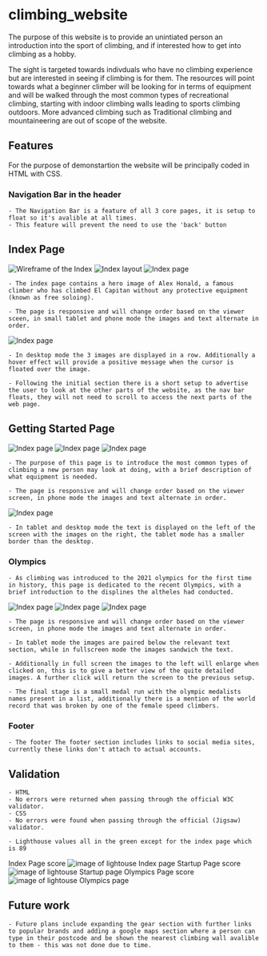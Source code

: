 # climbing_website

The purpose of this website is to provide an unintiated person an introduction into the sport of climbing, and if interested how to get into climbing as a hobby. 

The sight is targeted towards indivduals who have no climbing experience but are interested in seeing if climbing is for them. The resources will point towards what a beginner climber will be looking for in terms of equipment and will be walked through the most common types of recreational climbing, starting with indoor climbing walls leading to sports climbing outdoors. More advanced climbing such as Traditional climbing and mountaineering are out of scope of the website.

## Features

For the purpose of demonstartion the website will be principally coded in HTML with CSS. 

### __Navigation Bar in the header__

    - The Navigation Bar is a feature of all 3 core pages, it is setup to float so it's avalible at all times.
    - This feature will prevent the need to use the 'back' button

## Index Page

![Wireframe of the Index](https://raxxius.github.io/climbing_website/assets/images/wireframe_Index.png) ![Index layout](https://raxxius.github.io/climbing_website/assets/images/index_layout.png) ![Index page](https://raxxius.github.io/climbing_website/assets/images/Index_preview.png)

    - The index page contains a hero image of Alex Honald, a famous climber who has climbed El Capitan without any protective equipment (known as free soloing).

    - The page is responsive and will change order based on the viewer sceen, in small tablet and phone mode the images and text alternate in order.

![Index page](https://raxxius.github.io/climbing_website/assets/images/index_phone.png)

    - In desktop mode the 3 images are displayed in a row. Additionally a hover effect will provide a positive message when the cursor is floated over the image.

    - Following the initial section there is a short setup to advertise the user to look at the other parts of the website, as the nav bar floats, they will not need to scroll to access the next parts of the web page.
    
    
## Getting Started Page

![Index page](https://raxxius.github.io/climbing_website/assets/images/start_wireframe.png) ![Index page](https://raxxius.github.io/climbing_website/assets/images/startup_layout.png) ![Index page](https://raxxius.github.io/climbing_website/assets/images/startup_page.png)

    - The purpose of this page is to introduce the most common types of climbing a new person may look at doing, with a brief description of what equipment is needed.

    - The page is responsive and will change order based on the viewer screen, in phone mode the images and text alternate in order.

![Index page](https://raxxius.github.io/climbing_website/assets/images/startup_phone.png)

    - In tablet and desktop mode the text is displayed on the left of the screen with the images on the right, the tablet mode has a smaller border than the desktop.

### __Olympics__

    - As climbing was introduced to the 2021 olympics for the first time in history, this page is dedicated to the recent Olympics, with a brief introduction to the displines the altheles had conducted.

![Index page](https://raxxius.github.io/climbing_website/assets/images/olympic_wireframe.png) ![Index page](https://raxxius.github.io/climbing_website/assets/images/olmypic_layout.png) ![Index page](https://raxxius.github.io/climbing_website/assets/images/olympic_preview.png)


    - The page is responsive and will change order based on the viewer screen, in phone mode the images and text alternate in order.

    - In tablet mode the images are paired below the relevant text section, while in fullscreen mode the images sandwich the text.

    - Additionally in full screen the images to the left will enlarge when clicked on, this is to give a better view of the quite detailed images. A further click will return the screen to the previous setup.

    - The final stage is a small medal run with the olympic medalists names present in a list, additionally there is a mention of the world record that was broken by one of the female speed climbers.

### __Footer__

    - The footer The footer section includes links to social media sites, currently these links don't attach to actual accounts.


## __Validation__

    - HTML
    - No errors were returned when passing through the official W3C validator.
    - CSS
    - No errors were found when passing through the official (Jigsaw) validator.

    - Lighthouse values all in the green except for the index page which is 89

Index Page score
![image of lightouse Index page](https://raxxius.github.io/climbing_website/assets/images/Indexpage.png)
Startup Page score
![image of lightouse Startup page](https://raxxius.github.io/climbing_website/assets/images/Startuppage.png)
Olympics Page score
![image of lightouse Olympics page](https://raxxius.github.io/climbing_website/assets/images/Olympicspage.png)

## __Future work__

    - Future plans include expanding the gear section with further links to popular brands and adding a google maps section where a person can type in their postcode and be shown the nearest climbing wall avalible to them - this was not done due to time.
    
    
    
